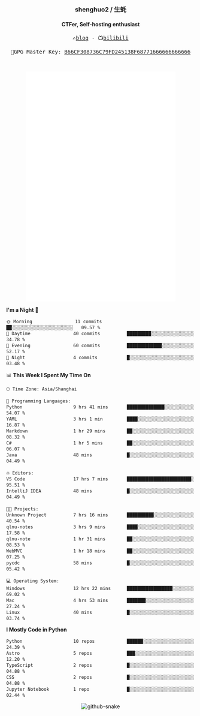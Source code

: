 <h3 align="center"> shenghuo2 / 生蚝 </h3>
<h4 align="center" >CTFer, Self-hosting enthusiast</h3>


<p align="center">
  <samp>
    ✍️<a href="https://blog.shenghuo2.top/">blog</a> -
    📺<a href="https://space.bilibili.com/85894935">bilibili</a>
  </samp>
</p>
<p align="center">
  <samp>
     🔐GPG Master Key: <a align="center" href="https://github.com/shenghuo2.gpg">B66CF308736C79FD245138F68771666666666666</a>
  </samp>
</p>
<br>
<p align="center">
  <a href="https://github.com/shenghuo2">
    <img width="400" align="top" src="https://github.com/shenghuo2/shenghuo2/blob/main/metrics.left.svg" />
  </a>
  <a href="https://github.com/shenghuo2">
    <img width="400" align="top" src="https://github.com/shenghuo2/shenghuo2/blob/main/metrics.right.svg" />
  </a>
</p>


<!--START_SECTION:waka-->
**I'm a Night 🦉** 

```text
🌞 Morning                11 commits          ██░░░░░░░░░░░░░░░░░░░░░░░   09.57 % 
🌆 Daytime                40 commits          █████████░░░░░░░░░░░░░░░░   34.78 % 
🌃 Evening                60 commits          █████████████░░░░░░░░░░░░   52.17 % 
🌙 Night                  4 commits           █░░░░░░░░░░░░░░░░░░░░░░░░   03.48 % 
```


📊 **This Week I Spent My Time On** 

```text
🕑︎ Time Zone: Asia/Shanghai

💬 Programming Languages: 
Python                   9 hrs 41 mins       ██████████████░░░░░░░░░░░   54.07 % 
YAML                     3 hrs 1 min         ████░░░░░░░░░░░░░░░░░░░░░   16.87 % 
Markdown                 1 hr 29 mins        ██░░░░░░░░░░░░░░░░░░░░░░░   08.32 % 
C#                       1 hr 5 mins         ██░░░░░░░░░░░░░░░░░░░░░░░   06.07 % 
Java                     48 mins             █░░░░░░░░░░░░░░░░░░░░░░░░   04.49 % 

🔥 Editors: 
VS Code                  17 hrs 7 mins       ████████████████████████░   95.51 % 
IntelliJ IDEA            48 mins             █░░░░░░░░░░░░░░░░░░░░░░░░   04.49 % 

🐱‍💻 Projects: 
Unknown Project          7 hrs 16 mins       ██████████░░░░░░░░░░░░░░░   40.54 % 
qlnu-notes               3 hrs 9 mins        ████░░░░░░░░░░░░░░░░░░░░░   17.58 % 
qlnu-note                1 hr 31 mins        ██░░░░░░░░░░░░░░░░░░░░░░░   08.53 % 
WebMVC                   1 hr 18 mins        ██░░░░░░░░░░░░░░░░░░░░░░░   07.25 % 
pycdc                    58 mins             █░░░░░░░░░░░░░░░░░░░░░░░░   05.42 % 

💻 Operating System: 
Windows                  12 hrs 22 mins      █████████████████░░░░░░░░   69.02 % 
Mac                      4 hrs 53 mins       ███████░░░░░░░░░░░░░░░░░░   27.24 % 
Linux                    40 mins             █░░░░░░░░░░░░░░░░░░░░░░░░   03.74 % 
```

**I Mostly Code in Python** 

```text
Python                   10 repos            ██████░░░░░░░░░░░░░░░░░░░   24.39 % 
Astro                    5 repos             ███░░░░░░░░░░░░░░░░░░░░░░   12.20 % 
TypeScript               2 repos             █░░░░░░░░░░░░░░░░░░░░░░░░   04.88 % 
CSS                      2 repos             █░░░░░░░░░░░░░░░░░░░░░░░░   04.88 % 
Jupyter Notebook         1 repo              █░░░░░░░░░░░░░░░░░░░░░░░░   02.44 % 
```




<!--END_SECTION:waka-->


<div align="center">
  <picture>
    <source media="(prefers-color-scheme: dark)" srcset="https://gist.githubusercontent.com/shenghuo2/bfce20b14ab0484cef03bae6e60e0b3a/raw/github-snake-dark.svg" />
    <source media="(prefers-color-scheme: light)" srcset="https://gist.githubusercontent.com/shenghuo2/bfce20b14ab0484cef03bae6e60e0b3a/raw/github-snake.svg" />
    <img alt="github-snake" src="https://gist.githubusercontent.com/shenghuo2/bfce20b14ab0484cef03bae6e60e0b3a/raw/github-snake.svg" />
  </picture>
</div>

<!--
**shenghuo2/shenghuo2** is a ✨ _special_ ✨ repository because its `README.md` (this file) appears on your GitHub profile.

Here are some ideas to get you started:

- 🔭 I’m currently working on ...
- 🌱 I’m currently learning ...
- 👯 I’m looking to collaborate on ...
- 🤔 I’m looking for help with ...
- 💬 Ask me about ...
- 📫 How to reach me: ...
- 😄 Pronouns: ...
- ⚡ Fun fact: ...
-->
